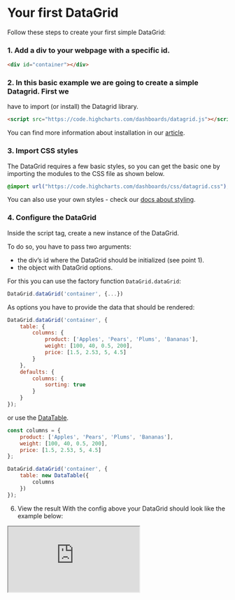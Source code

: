 Your first DataGrid
===

Follow these steps to create your first simple DataGrid:

### 1. Add a div to your webpage with a specific id.

```html
<div id="container"></div>
```

### 2. In this basic example we are going to create a simple Datagrid. First we
have to import (or install) the Datagrid library.

```html
<script src="https://code.highcharts.com/dashboards/datagrid.js"></script>
```

You can find more information about installation in our [article](https://www.highcharts.com/docs/datagrid/installation).

### 3. Import CSS styles
The DataGrid requires a few basic styles, so you can get the basic one by
importing the modules to the CSS file as shown below.

```css
@import url("https://code.highcharts.com/dashboards/css/datagrid.css");
```

You can also use your own styles - check our [docs about styling](https://www.highcharts.com/docs/dashboards/style-by-css).

### 4. Configure the DataGrid
Inside the script tag, create a new instance of the DataGrid.  

To do so, you have to pass two arguments:  
* the div’s id where the DataGrid should be initialized (see point 1).
* the object with DataGrid options.

For this you can use the factory function `DataGrid.dataGrid`:

```js
DataGrid.dataGrid('container', {...})
```

As options you have to provide the data that should be rendered:
```js
DataGrid.dataGrid('container', {
    table: {
        columns: {
            product: ['Apples', 'Pears', 'Plums', 'Bananas'],
            weight: [100, 40, 0.5, 200],
            price: [1.5, 2.53, 5, 4.5]
        }
    },
    defaults: {
        columns: {
            sorting: true
        }
    }
});
```

or use the [DataTable](https://www.highcharts.com/docs/dashboards/data-table).

```js
const columns = {
    product: ['Apples', 'Pears', 'Plums', 'Bananas'],
    weight: [100, 40, 0.5, 200],
    price: [1.5, 2.53, 5, 4.5]
};

DataGrid.dataGrid('container', {
    table: new DataTable({
        columns
    })
});
```

6. View the result
With the config above your DataGrid should look like the example below:

<iframe src="https://www.highcharts.com/samples/embed/data-grid/demo/your-first-datagrid" allow="fullscreen"></iframe>
